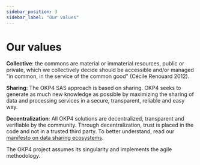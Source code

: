 ```yaml
---
sidebar_position: 3
sidebar_label: "Our values"
---
```


# Our values

**Collective**: the commons are material or immaterial resources, public or private, which we collectively decide should be accessible and/or managed "in common, in the service of the common good" (Cécile Renouard 2012).

**Sharing**: The OKP4 SAS approach is based on sharing. OKP4 seeks to generate as much new knowledge as possible by maximizing the sharing of data and processing services in a secure, transparent, reliable and easy way.

**Decentralization**: All OKP4 solutions are decentralized, transparent and verifiable by the community. Through decentralization, trust is placed in the code and not in a trusted third party. To better understand, read our [manifesto on data sharing ecosystems](https://github.com/okp4/publications/blob/main/papers/White%20paper%20-%20Data%20Spaces%20-%20Decentralised%20digital%20commons.pdf).

The OKP4 project assumes its singularity and implements the agile methodology.
